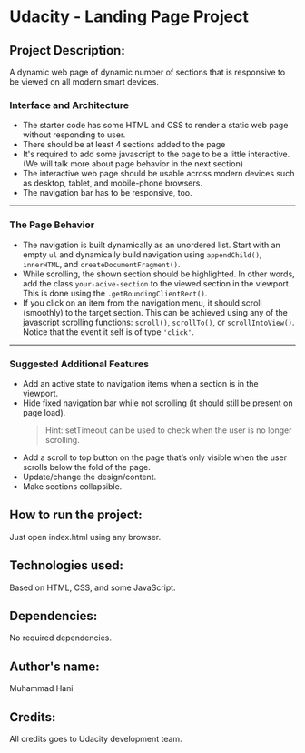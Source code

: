# Udacity - Landing Page Project

## Project Description: 
A dynamic web page of dynamic number of sections that is responsive to be viewed on all modern smart devices.
### Interface and Architecture
  - The starter code has some HTML and CSS to render a static web page without responding to user. 
  - There should be at least 4 sections added to the page
  - It's required to add some javascript to the page to be a little interactive. (We will talk more about page behavior in the next section)
  - The interactive web page should be usable across modern devices such as desktop, tablet, and mobile-phone browsers. 
  - The navigation bar has to be responsive, too.
***

### The Page Behavior
  - The navigation is built dynamically as an unordered list. Start with an empty `ul` and dynamically build navigation using `appendChild()`, `innerHTML`, and `createDocumentFragment()`.
  - While scrolling, the shown section should be highlighted. In other words, add the class `your-acive-section` to the viewed section in the viewport. This is done using the `.getBoundingClientRect()`.
  - If you click on an item from the navigation menu, it should scroll (smoothly) to the target section. This can be achieved using any of the javascript scrolling functions: `scroll()`, `scrollTo()`, or `scrollIntoView()`. Notice that the event it self is of type `'click'`.
***

### Suggested Additional Features
  - Add an active state to navigation items when a section is in the viewport.
  - Hide fixed navigation bar while not scrolling (it should still be present on page load).
    > Hint: setTimeout can be used to check when the user is no longer scrolling.
  - Add a scroll to top button on the page that’s only visible when the user scrolls below the fold of the page.
  - Update/change the design/content.
  - Make sections collapsible.

## How to run the project: 
Just open index.html using any browser. 

## Technologies used: 
Based on HTML, CSS, and some JavaScript. 

## Dependencies: 
No required dependencies. 

## Author's name: 
Muhammad Hani

## Credits:
All credits goes to Udacity development team. 
